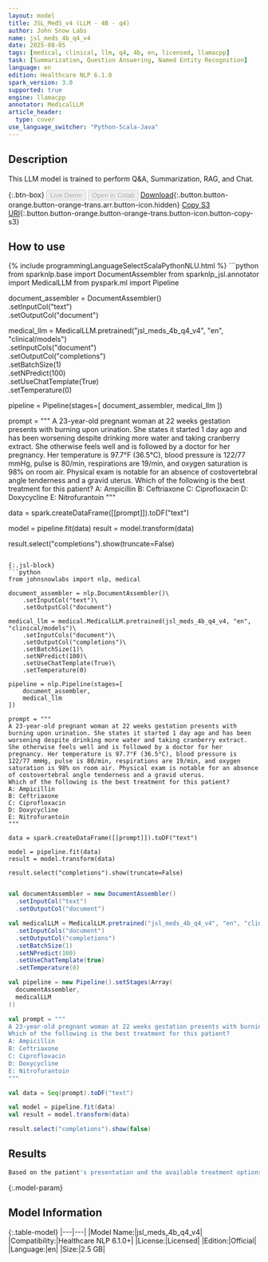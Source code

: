 ```yaml
---
layout: model
title: JSL_MedS_v4 (LLM - 4B - q4)
author: John Snow Labs
name: jsl_meds_4b_q4_v4
date: 2025-08-05
tags: [medical, clinical, llm, q4, 4b, en, licensed, llamacpp]
task: [Summarization, Question Answering, Named Entity Recognition]
language: en
edition: Healthcare NLP 6.1.0
spark_version: 3.0
supported: true
engine: llamacpp
annotator: MedicalLLM
article_header:
  type: cover
use_language_switcher: "Python-Scala-Java"
---
```


## Description

This LLM model is trained to perform Q&A, Summarization, RAG, and Chat.

{:.btn-box}
<button class="button button-orange" disabled>Live Demo</button>
<button class="button button-orange" disabled>Open in Colab</button>
[Download](https://s3.amazonaws.com/auxdata.johnsnowlabs.com/clinical/models/jsl_meds_4b_q4_v4_en_6.1.0_3.0_1754425739880.zip){:.button.button-orange.button-orange-trans.arr.button-icon.hidden}
[Copy S3 URI](s3://auxdata.johnsnowlabs.com/clinical/models/jsl_meds_4b_q4_v4_en_6.1.0_3.0_1754425739880.zip){:.button.button-orange.button-orange-trans.button-icon.button-copy-s3}

## How to use



<div class="tabs-box" markdown="1">
{% include programmingLanguageSelectScalaPythonNLU.html %}
```python
from sparknlp.base import DocumentAssembler
from sparknlp_jsl.annotator import MedicalLLM
from pyspark.ml import Pipeline

document_assembler = DocumentAssembler()\
    .setInputCol("text")\
    .setOutputCol("document")

medical_llm = MedicalLLM.pretrained("jsl_meds_4b_q4_v4", "en", "clinical/models")\
    .setInputCols("document")\
    .setOutputCol("completions")\
    .setBatchSize(1)\
    .setNPredict(100)\
    .setUseChatTemplate(True)\
    .setTemperature(0)

pipeline = Pipeline(stages=[
    document_assembler,
    medical_llm
])

prompt = """
A 23-year-old pregnant woman at 22 weeks gestation presents with burning upon urination. She states it started 1 day ago and has been worsening despite drinking more water and taking cranberry extract. She otherwise feels well and is followed by a doctor for her pregnancy. Her temperature is 97.7°F (36.5°C), blood pressure is 122/77 mmHg, pulse is 80/min, respirations are 19/min, and oxygen saturation is 98% on room air. Physical exam is notable for an absence of costovertebral angle tenderness and a gravid uterus.
Which of the following is the best treatment for this patient?
A: Ampicillin
B: Ceftriaxone
C: Ciprofloxacin
D: Doxycycline
E: Nitrofurantoin
"""

data = spark.createDataFrame([[prompt]]).toDF("text")

model = pipeline.fit(data)
result = model.transform(data)

result.select("completions").show(truncate=False)

```

{:.jsl-block}
```python
from johnsnowlabs import nlp, medical

document_assembler = nlp.DocumentAssembler()\
    .setInputCol("text")\
    .setOutputCol("document")

medical_llm = medical.MedicalLLM.pretrained(jsl_meds_4b_q4_v4, "en", "clinical/models")\
    .setInputCols("document")\
    .setOutputCol("completions")\
    .setBatchSize(1)\
    .setNPredict(100)\
    .setUseChatTemplate(True)\
    .setTemperature(0)

pipeline = nlp.Pipeline(stages=[
    document_assembler,
    medical_llm
])

prompt = """
A 23-year-old pregnant woman at 22 weeks gestation presents with burning upon urination. She states it started 1 day ago and has been worsening despite drinking more water and taking cranberry extract. She otherwise feels well and is followed by a doctor for her pregnancy. Her temperature is 97.7°F (36.5°C), blood pressure is 122/77 mmHg, pulse is 80/min, respirations are 19/min, and oxygen saturation is 98% on room air. Physical exam is notable for an absence of costovertebral angle tenderness and a gravid uterus.
Which of the following is the best treatment for this patient?
A: Ampicillin
B: Ceftriaxone
C: Ciprofloxacin
D: Doxycycline
E: Nitrofurantoin
"""

data = spark.createDataFrame([[prompt]]).toDF("text")

model = pipeline.fit(data)
result = model.transform(data)

result.select("completions").show(truncate=False)

```
```scala

val documentAssembler = new DocumentAssembler()
  .setInputCol("text")
  .setOutputCol("document")

val medicalLLM = MedicalLLM.pretrained("jsl_meds_4b_q4_v4", "en", "clinical/models")
  .setInputCols("document")
  .setOutputCol("completions")
  .setBatchSize(1)
  .setNPredict(100)
  .setUseChatTemplate(true)
  .setTemperature(0)

val pipeline = new Pipeline().setStages(Array(
  documentAssembler,
  medicalLLM
))

val prompt = """
A 23-year-old pregnant woman at 22 weeks gestation presents with burning upon urination. She states it started 1 day ago and has been worsening despite drinking more water and taking cranberry extract. She otherwise feels well and is followed by a doctor for her pregnancy. Her temperature is 97.7°F (36.5°C), blood pressure is 122/77 mmHg, pulse is 80/min, respirations are 19/min, and oxygen saturation is 98% on room air. Physical exam is notable for an absence of costovertebral angle tenderness and a gravid uterus.
Which of the following is the best treatment for this patient?
A: Ampicillin
B: Ceftriaxone
C: Ciprofloxacin
D: Doxycycline
E: Nitrofurantoin
"""

val data = Seq(prompt).toDF("text")

val model = pipeline.fit(data)
val result = model.transform(data)

result.select("completions").show(false)

```
</div>

## Results

```bash
Based on the patient's presentation and the available treatment options, the best treatment for this patient is Nitrofurantoin. It is a safe and effective antibiotic for treating UTIs in pregnant women, particularly in the second trimester.
```

{:.model-param}
## Model Information

{:.table-model}
|---|---|
|Model Name:|jsl_meds_4b_q4_v4|
|Compatibility:|Healthcare NLP 6.1.0+|
|License:|Licensed|
|Edition:|Official|
|Language:|en|
|Size:|2.5 GB|
